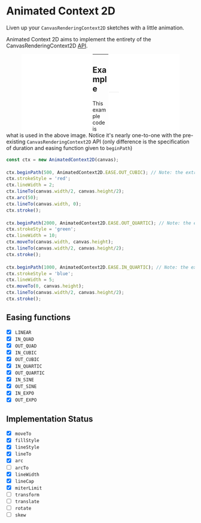 # Animated Context 2D
Liven up your `CanvasRenderingContext2D` sketches with a little animation.

Animated Context 2D aims to implement the entirety of the CanvasRenderingContext2D
[API](https://developer.mozilla.org/en-US/docs/Web/API/CanvasRenderingContext2D).

<figure style="display:block">
<img src="./images/example.gif" width="45%" alt="basic example" style="float:left;" />
<img src="./images/example-tree.gif" width="45%" alt="tree example" style="float:right;" />
</figure>

---

## Example
This example code is what is used in the above image. Notice it's nearly one-to-one
with the pre-existing `CanvasRenderingContext2D` API (only difference is the
specification of duration and easing function given to `beginPath`)

```js
const ctx = new AnimatedContext2D(canvas);

ctx.beginPath(500, AnimatedContext2D.EASE.OUT_CUBIC); // Note: the extra arguments
ctx.strokeStyle = 'red';
ctx.lineWidth = 2;
ctx.lineTo(canvas.width/2, canvas.height/2);
ctx.arc(50);
ctx.lineTo(canvas.width, 0);
ctx.stroke();

ctx.beginPath(2000, AnimatedContext2D.EASE.OUT_QUARTIC); // Note: the extra arguments
ctx.strokeStyle = 'green';
ctx.lineWidth = 10;
ctx.moveTo(canvas.width, canvas.height);
ctx.lineTo(canvas.width/2, canvas.height/2);
ctx.stroke();

ctx.beginPath(1000, AnimatedContext2D.EASE.IN_QUARTIC); // Note: the extra arguments
ctx.strokeStyle = 'blue';
ctx.lineWidth = 5;
ctx.moveTo(0, canvas.height);
ctx.lineTo(canvas.width/2, canvas.height/2);
ctx.stroke();
```

## Easing functions
- [x] `LINEAR`
- [x] `IN_QUAD`
- [x] `OUT_QUAD`
- [x] `IN_CUBIC`
- [x] `OUT_CUBIC`
- [x] `IN_QUARTIC`
- [x] `OUT_QUARTIC`
- [x] `IN_SINE`
- [x] `OUT_SINE`
- [x] `IN_EXPO`
- [x] `OUT_EXPO`

## Implementation Status
- [x] `moveTo`
- [x] `fillStyle`
- [x] `lineStyle`
- [x] `lineTo`
- [x] `arc`
- [ ] `arcTo`
- [x] `lineWidth`
- [x] `lineCap`
- [x] `miterLimit`
- [ ] `transform`
- [ ] `translate`
- [ ] `rotate`
- [ ] `skew`
